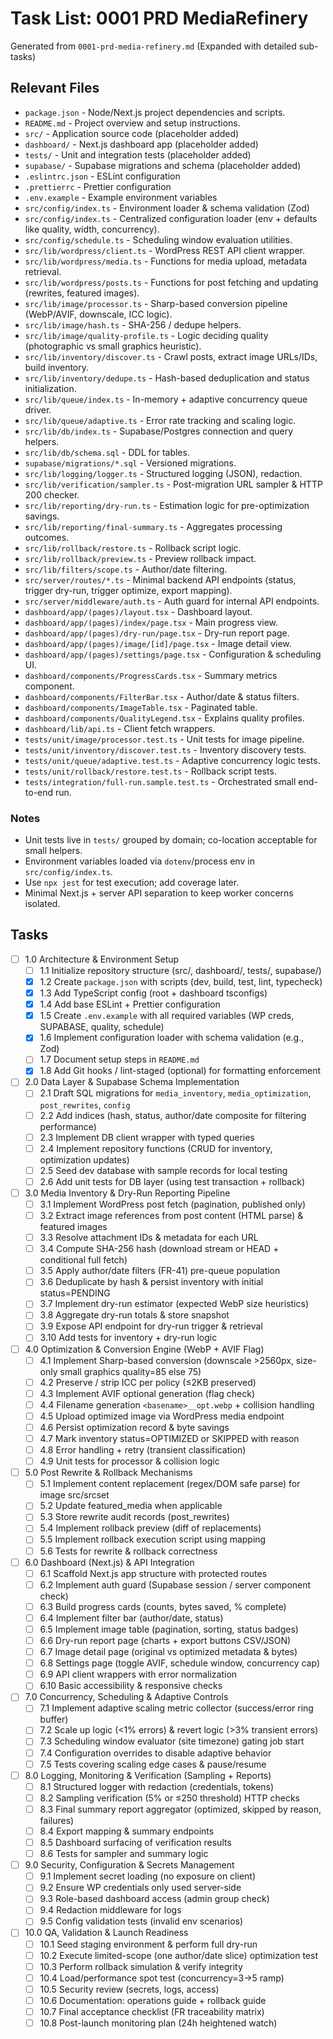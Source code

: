 # Task List: 0001 PRD MediaRefinery

Generated from `0001-prd-media-refinery.md` (Expanded with detailed sub-tasks)

## Relevant Files

- `package.json` - Node/Next.js project dependencies and scripts.
- `README.md` - Project overview and setup instructions.
- `src/` - Application source code (placeholder added)
- `dashboard/` - Next.js dashboard app (placeholder added)
- `tests/` - Unit and integration tests (placeholder added)
- `supabase/` - Supabase migrations and schema (placeholder added)
 - `.eslintrc.json` - ESLint configuration
 - `.prettierrc` - Prettier configuration
 - `.env.example` - Example environment variables
 - `src/config/index.ts` - Environment loader & schema validation (Zod)
- `src/config/index.ts` - Centralized configuration loader (env + defaults like quality, width, concurrency).
- `src/config/schedule.ts` - Scheduling window evaluation utilities.
- `src/lib/wordpress/client.ts` - WordPress REST API client wrapper.
- `src/lib/wordpress/media.ts` - Functions for media upload, metadata retrieval.
- `src/lib/wordpress/posts.ts` - Functions for post fetching and updating (rewrites, featured images).
- `src/lib/image/processor.ts` - Sharp-based conversion pipeline (WebP/AVIF, downscale, ICC logic).
- `src/lib/image/hash.ts` - SHA-256 / dedupe helpers.
- `src/lib/image/quality-profile.ts` - Logic deciding quality (photographic vs small graphics heuristic).
- `src/lib/inventory/discover.ts` - Crawl posts, extract image URLs/IDs, build inventory.
- `src/lib/inventory/dedupe.ts` - Hash-based deduplication and status initialization.
- `src/lib/queue/index.ts` - In-memory + adaptive concurrency queue driver.
- `src/lib/queue/adaptive.ts` - Error rate tracking and scaling logic.
- `src/lib/db/index.ts` - Supabase/Postgres connection and query helpers.
- `src/lib/db/schema.sql` - DDL for tables.
- `supabase/migrations/*.sql` - Versioned migrations.
- `src/lib/logging/logger.ts` - Structured logging (JSON), redaction.
- `src/lib/verification/sampler.ts` - Post-migration URL sampler & HTTP 200 checker.
- `src/lib/reporting/dry-run.ts` - Estimation logic for pre-optimization savings.
- `src/lib/reporting/final-summary.ts` - Aggregates processing outcomes.
- `src/lib/rollback/restore.ts` - Rollback script logic.
- `src/lib/rollback/preview.ts` - Preview rollback impact.
- `src/lib/filters/scope.ts` - Author/date filtering.
- `src/server/routes/*.ts` - Minimal backend API endpoints (status, trigger dry-run, trigger optimize, export mapping).
- `src/server/middleware/auth.ts` - Auth guard for internal API endpoints.
- `dashboard/app/(pages)/layout.tsx` - Dashboard layout.
- `dashboard/app/(pages)/index/page.tsx` - Main progress view.
- `dashboard/app/(pages)/dry-run/page.tsx` - Dry-run report page.
- `dashboard/app/(pages)/image/[id]/page.tsx` - Image detail view.
- `dashboard/app/(pages)/settings/page.tsx` - Configuration & scheduling UI.
- `dashboard/components/ProgressCards.tsx` - Summary metrics component.
- `dashboard/components/FilterBar.tsx` - Author/date & status filters.
- `dashboard/components/ImageTable.tsx` - Paginated table.
- `dashboard/components/QualityLegend.tsx` - Explains quality profiles.
- `dashboard/lib/api.ts` - Client fetch wrappers.
- `tests/unit/image/processor.test.ts` - Unit tests for image pipeline.
- `tests/unit/inventory/discover.test.ts` - Inventory discovery tests.
- `tests/unit/queue/adaptive.test.ts` - Adaptive concurrency logic tests.
- `tests/unit/rollback/restore.test.ts` - Rollback script tests.
- `tests/integration/full-run.sample.test.ts` - Orchestrated small end-to-end run.

### Notes

- Unit tests live in `tests/` grouped by domain; co-location acceptable for small helpers.
- Environment variables loaded via `dotenv`/process env in `src/config/index.ts`.
- Use `npx jest` for test execution; add coverage later.
- Minimal Next.js + server API separation to keep worker concerns isolated.

## Tasks

- [ ] 1.0 Architecture & Environment Setup
  - [ ] 1.1 Initialize repository structure (src/, dashboard/, tests/, supabase/)
  - [x] 1.2 Create `package.json` with scripts (dev, build, test, lint, typecheck)
  - [x] 1.3 Add TypeScript config (root + dashboard tsconfigs)
  - [x] 1.4 Add base ESLint + Prettier configuration
  - [x] 1.5 Create `.env.example` with all required variables (WP creds, SUPABASE, quality, schedule)
  - [x] 1.6 Implement configuration loader with schema validation (e.g., Zod)
  - [ ] 1.7 Document setup steps in `README.md`
  - [x] 1.8 Add Git hooks / lint-staged (optional) for formatting enforcement

- [ ] 2.0 Data Layer & Supabase Schema Implementation
  - [ ] 2.1 Draft SQL migrations for `media_inventory`, `media_optimization`, `post_rewrites`, `config`
  - [ ] 2.2 Add indices (hash, status, author/date composite for filtering performance)
  - [ ] 2.3 Implement DB client wrapper with typed queries
  - [ ] 2.4 Implement repository functions (CRUD for inventory, optimization updates)
  - [ ] 2.5 Seed dev database with sample records for local testing
  - [ ] 2.6 Add unit tests for DB layer (using test transaction + rollback)

- [ ] 3.0 Media Inventory & Dry-Run Reporting Pipeline
  - [ ] 3.1 Implement WordPress post fetch (pagination, published only)
  - [ ] 3.2 Extract image references from post content (HTML parse) & featured images
  - [ ] 3.3 Resolve attachment IDs & metadata for each URL
  - [ ] 3.4 Compute SHA-256 hash (download stream or HEAD + conditional full fetch)
  - [ ] 3.5 Apply author/date filters (FR-41) pre-queue population
  - [ ] 3.6 Deduplicate by hash & persist inventory with initial status=PENDING
  - [ ] 3.7 Implement dry-run estimator (expected WebP size heuristics)
  - [ ] 3.8 Aggregate dry-run totals & store snapshot
  - [ ] 3.9 Expose API endpoint for dry-run trigger & retrieval
  - [ ] 3.10 Add tests for inventory + dry-run logic

- [ ] 4.0 Optimization & Conversion Engine (WebP + AVIF Flag)
  - [ ] 4.1 Implement Sharp-based conversion (downscale >2560px, size-only small graphics quality=85 else 75)
  - [ ] 4.2 Preserve / strip ICC per policy (≤2KB preserved)
  - [ ] 4.3 Implement AVIF optional generation (flag check)
  - [ ] 4.4 Filename generation `<basename>__opt.webp` + collision handling
  - [ ] 4.5 Upload optimized image via WordPress media endpoint
  - [ ] 4.6 Persist optimization record & byte savings
  - [ ] 4.7 Mark inventory status=OPTIMIZED or SKIPPED with reason
  - [ ] 4.8 Error handling + retry (transient classification)
  - [ ] 4.9 Unit tests for processor & collision logic

- [ ] 5.0 Post Rewrite & Rollback Mechanisms
  - [ ] 5.1 Implement content replacement (regex/DOM safe parse) for image src/srcset
  - [ ] 5.2 Update featured_media when applicable
  - [ ] 5.3 Store rewrite audit records (post_rewrites)
  - [ ] 5.4 Implement rollback preview (diff of replacements)
  - [ ] 5.5 Implement rollback execution script using mapping
  - [ ] 5.6 Tests for rewrite & rollback correctness

- [ ] 6.0 Dashboard (Next.js) & API Integration
  - [ ] 6.1 Scaffold Next.js app structure with protected routes
  - [ ] 6.2 Implement auth guard (Supabase session / server component check)
  - [ ] 6.3 Build progress cards (counts, bytes saved, % complete)
  - [ ] 6.4 Implement filter bar (author/date, status)
  - [ ] 6.5 Implement image table (pagination, sorting, status badges)
  - [ ] 6.6 Dry-run report page (charts + export buttons CSV/JSON)
  - [ ] 6.7 Image detail page (original vs optimized metadata & bytes)
  - [ ] 6.8 Settings page (toggle AVIF, schedule window, concurrency cap)
  - [ ] 6.9 API client wrappers with error normalization
  - [ ] 6.10 Basic accessibility & responsive checks

- [ ] 7.0 Concurrency, Scheduling & Adaptive Controls
  - [ ] 7.1 Implement adaptive scaling metric collector (success/error ring buffer)
  - [ ] 7.2 Scale up logic (<1% errors) & revert logic (>3% transient errors)
  - [ ] 7.3 Scheduling window evaluator (site timezone) gating job start
  - [ ] 7.4 Configuration overrides to disable adaptive behavior
  - [ ] 7.5 Tests covering scaling edge cases & pause/resume

- [ ] 8.0 Logging, Monitoring & Verification (Sampling + Reports)
  - [ ] 8.1 Structured logger with redaction (credentials, tokens)
  - [ ] 8.2 Sampling verification (5% or ≤250 threshold) HTTP checks
  - [ ] 8.3 Final summary report aggregator (optimized, skipped by reason, failures)
  - [ ] 8.4 Export mapping & summary endpoints
  - [ ] 8.5 Dashboard surfacing of verification results
  - [ ] 8.6 Tests for sampler and summary logic

- [ ] 9.0 Security, Configuration & Secrets Management
  - [ ] 9.1 Implement secret loading (no exposure on client)
  - [ ] 9.2 Ensure WP credentials only used server-side
  - [ ] 9.3 Role-based dashboard access (admin group check)
  - [ ] 9.4 Redaction middleware for logs
  - [ ] 9.5 Config validation tests (invalid env scenarios)

- [ ] 10.0 QA, Validation & Launch Readiness
  - [ ] 10.1 Seed staging environment & perform full dry-run
  - [ ] 10.2 Execute limited-scope (one author/date slice) optimization test
  - [ ] 10.3 Perform rollback simulation & verify integrity
  - [ ] 10.4 Load/performance spot test (concurrency=3→5 ramp)
  - [ ] 10.5 Security review (secrets, logs, access)
  - [ ] 10.6 Documentation: operations guide + rollback guide
  - [ ] 10.7 Final acceptance checklist (FR traceability matrix)
  - [ ] 10.8 Post-launch monitoring plan (24h heightened watch)

```

```
